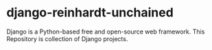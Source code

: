 # django-reinhardt-unchained
Django is a Python-based free and open-source web framework. This Repository is collection of Django projects.
